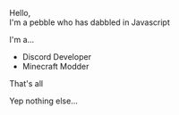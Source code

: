 Hello,\
I'm a pebble who has dabbled in Javascript

I'm a...
- Discord Developer
- Minecraft Modder

That's all








Yep nothing else...
